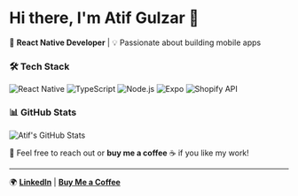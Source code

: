 # Hi there, I'm Atif Gulzar 👋

🚀 **React Native Developer** | 💡 Passionate about building mobile apps  

### 🛠 Tech Stack
![React Native](https://img.shields.io/badge/React%20Native-20232A?style=for-the-badge&logo=react&logoColor=61DAFB)
![TypeScript](https://img.shields.io/badge/TypeScript-3178C6?style=for-the-badge&logo=typescript&logoColor=white)
![Node.js](https://img.shields.io/badge/Node.js-43853D?style=for-the-badge&logo=node.js&logoColor=white)
![Expo](https://img.shields.io/badge/Expo-000020?style=for-the-badge&logo=expo&logoColor=white)
![Shopify API](https://img.shields.io/badge/Shopify-7AB55C?style=for-the-badge&logo=shopify&logoColor=white)

### 📊 GitHub Stats
![Atif's GitHub Stats](https://github-readme-stats.vercel.app/api?username=atifgulzar&show_icons=true&theme=tokyonight)

💬 Feel free to reach out or **buy me a coffee** ☕️ if you like my work!  

---

🌍 **[LinkedIn](https://www.linkedin.com/in/atif-gulzar-8a42a52b/)** | **[Buy Me a Coffee](https://buymeacoffee.com/atifgulzar)**
